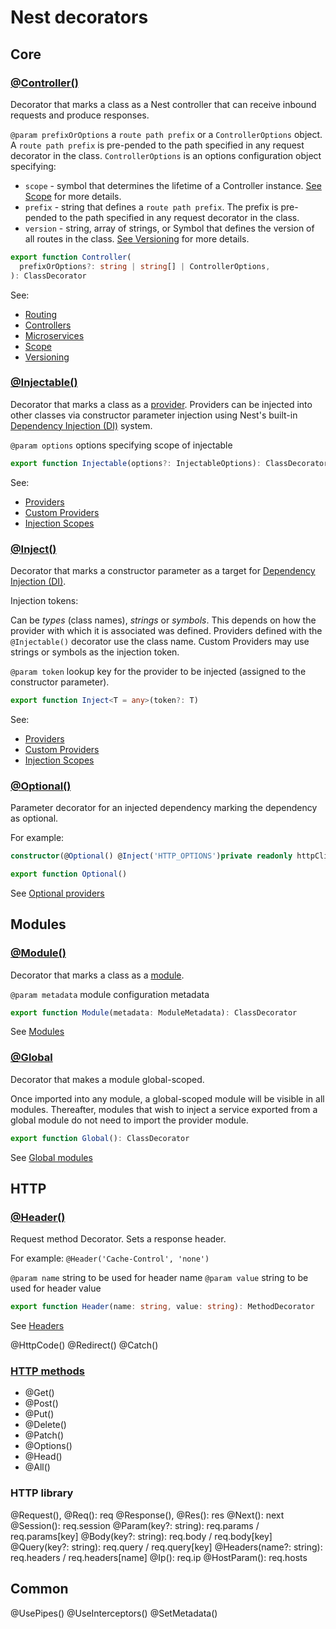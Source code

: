 # Nest decorators

## Core

### [@Controller()](https://github.com/nestjs/nest/blob/master/packages/common/decorators/core/controller.decorator.ts)

Decorator that marks a class as a Nest controller that can receive inbound
requests and produce responses.

`@param prefixOrOptions` a `route path prefix` or a `ControllerOptions` object.
A `route path prefix` is pre-pended to the path specified in any request decorator in the class. `ControllerOptions` is
an options configuration object specifying:
- `scope` - symbol that determines the lifetime of a Controller instance.
[See Scope](https://docs.nestjs.com/fundamentals/injection-scopes#usage) for more details.
- `prefix` - string that defines a `route path prefix`.  The prefix is pre-pended to the path specified in any request
  decorator in the class.
- `version` - string, array of strings, or Symbol that defines the version of all routes in the class. [See
  Versioning](https://docs.nestjs.com/techniques/versioning) for more details.

```typescript
export function Controller(
  prefixOrOptions?: string | string[] | ControllerOptions,
): ClassDecorator
```

See:

- [Routing](https://docs.nestjs.com/controllers#routing)
- [Controllers](https://docs.nestjs.com/controllers)
- [Microservices](https://docs.nestjs.com/microservices/basics#request-response)
- [Scope](https://docs.nestjs.com/fundamentals/injection-scopes#usage)
- [Versioning](https://docs.nestjs.com/techniques/versioning)

### [@Injectable()](https://github.com/nestjs/nest/blob/master/packages/common/decorators/core/injectable.decorator.ts)

Decorator that marks a class as a [provider](https://docs.nestjs.com/providers).  Providers can be injected into other
classes via constructor parameter injection using Nest's built-in [Dependency Injection
(DI)](https://docs.nestjs.com/providers#dependency-injection) system.

`@param options` options specifying scope of injectable

```typescript
export function Injectable(options?: InjectableOptions): ClassDecorator
```

See:

- [Providers](https://docs.nestjs.com/providers)
- [Custom Providers](https://docs.nestjs.com/fundamentals/custom-providers)
- [Injection Scopes](https://docs.nestjs.com/fundamentals/injection-scopes)

### [@Inject()](https://github.com/nestjs/nest/blob/master/packages/common/decorators/core/inject.decorator.ts)

Decorator that marks a constructor parameter as a target for
[Dependency Injection (DI)](https://docs.nestjs.com/providers#dependency-injection).

Injection tokens:

Can be *types* (class names), *strings* or *symbols*. This depends on how the provider with which it is associated was
defined. Providers defined with the `@Injectable()` decorator use the class name. Custom Providers may use strings or
symbols as the injection token.

`@param token` lookup key for the provider to be injected (assigned to the constructor parameter).

```typescript
export function Inject<T = any>(token?: T)
```

See:

- [Providers](https://docs.nestjs.com/providers)
- [Custom Providers](https://docs.nestjs.com/fundamentals/custom-providers)
- [Injection Scopes](https://docs.nestjs.com/fundamentals/injection-scopes)

### [@Optional()](https://github.com/nestjs/nest/blob/master/packages/common/decorators/core/optional.decorator.ts)

Parameter decorator for an injected dependency marking the dependency as optional.

For example:
```typescript
constructor(@Optional() @Inject('HTTP_OPTIONS')private readonly httpClient: T) {}
```

```typescript
export function Optional()
```

See [Optional providers](https://docs.nestjs.com/providers#optional-providers)

## Modules

### [@Module()](https://github.com/nestjs/nest/blob/master/packages/common/decorators/modules/module.decorator.ts)

Decorator that marks a class as a [module](https://docs.nestjs.com/modules).

`@param metadata` module configuration metadata

```typescript
export function Module(metadata: ModuleMetadata): ClassDecorator
```

See [Modules](https://docs.nestjs.com/modules)

### [@Global](https://github.com/nestjs/nest/blob/master/packages/common/decorators/modules/global.decorator.ts)

Decorator that makes a module global-scoped.

Once imported into any module, a global-scoped module will be visible in all modules. Thereafter, modules that wish to
inject a service exported from a global module do not need to import the provider module.

```typescript
export function Global(): ClassDecorator
```

See [Global modules](https://docs.nestjs.com/modules#global-modules)

## HTTP

### [@Header()](https://github.com/nestjs/nest/blob/master/packages/common/decorators/http/header.decorator.ts)

Request method Decorator. Sets a response header.

For example:
`@Header('Cache-Control', 'none')`

`@param name` string to be used for header name
`@param value` string to be used for header value

```typescript
export function Header(name: string, value: string): MethodDecorator
```

See [Headers](https://docs.nestjs.com/controllers#headers)

@HttpCode()
@Redirect()
@Catch()

### [HTTP methods](https://github.com/nestjs/nest/blob/master/packages/common/decorators/http/request-mapping.decorator.ts)

- @Get()
- @Post()
- @Put()
- @Delete()
- @Patch()
- @Options()
- @Head()
- @All()

### HTTP library

@Request(), @Req(): req
@Response(), @Res(): res
@Next(): next
@Session(): req.session
@Param(key?: string): req.params / req.params[key]
@Body(key?: string): req.body / req.body[key]
@Query(key?: string): req.query / req.query[key]
@Headers(name?: string): req.headers / req.headers[name]
@Ip(): req.ip
@HostParam(): req.hosts

## Common

@UsePipes()
@UseInterceptors()
@SetMetadata()
